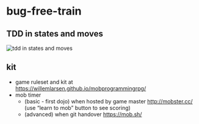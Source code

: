 # bug-free-train

## TDD in states and moves

![tdd in states and moves](http://tinyurl.com/bdhk8apt)


## kit

- game ruleset and kit at https://willemlarsen.github.io/mobprogrammingrpg/
- mob timer
  - (basic - first dojo) when hosted by game master http://mobster.cc/ (use “learn to mob” button to see scoring)
  - (advanced) when git handover https://mob.sh/
